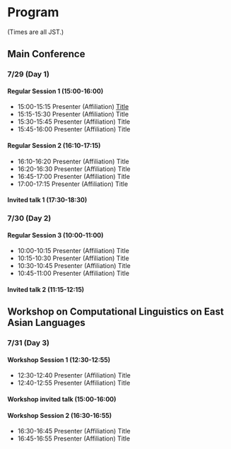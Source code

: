 # Program

(Times are all JST.)

## Main Conference

### 7/29 (Day 1)

#### Regular Session 1 (15:00-16:00)

- 15:00-15:15 Presenter (Affiliation) [Title](abstract1.pdf) 
- 15:15-15:30 Presenter (Affiliation) Title 
- 15:30-15:45 Presenter (Affiliation) Title 
- 15:45-16:00 Presenter (Affiliation) Title 


#### Regular Session 2 (16:10-17:15)

- 16:10-16:20 Presenter (Affiliation) Title  
- 16:20-16:30 Presenter (Affiliation) Title 
- 16:45-17:00 Presenter (Affiliation) Title 
- 17:00-17:15 Presenter (Affiliation) Title 


#### Invited talk 1 (17:30-18:30)



### 7/30 (Day 2)

#### Regular Session 3 (10:00-11:00)

- 10:00-10:15 Presenter (Affiliation) Title  
- 10:15-10:30 Presenter (Affiliation) Title 
- 10:30-10:45 Presenter (Affiliation) Title 
- 10:45-11:00 Presenter (Affiliation) Title 


#### Invited talk 2 (11:15-12:15)



## Workshop on Computational Linguistics on East Asian Languages

### 7/31 (Day 3)

#### Workshop Session 1 (12:30-12:55)

- 12:30-12:40 Presenter (Affiliation) Title  
- 12:40-12:55 Presenter (Affiliation) Title 


#### Workshop invited talk (15:00-16:00)


#### Workshop Session 2 (16:30-16:55)

- 16:30-16:45 Presenter (Affiliation) Title  
- 16:45-16:55 Presenter (Affiliation) Title 






